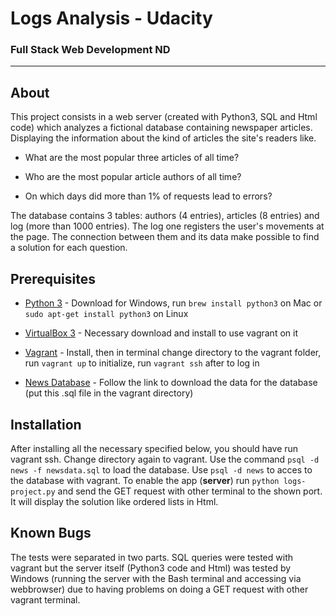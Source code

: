 # Logs Analysis - Udacity

### Full Stack Web Development ND

_______________________

## About

This project consists in a web server (created with Python3, SQL and Html code) which analyzes a fictional database containing newspaper articles. Displaying the information about the kind of articles the site's readers like.

 - What are the most popular three articles of all time?

 - Who are the most popular article authors of all time?

 - On which days did more than 1% of requests lead to errors?


The database contains 3 tables: authors (4 entries), articles (8 entries) and log (more than 1000 entries). The log one registers the user's movements at the page. The connection between them and its data make possible to find a solution for each question.
 
 
## Prerequisites

* [Python 3](https://www.python.org/downloads/) - Download for Windows, run `brew install python3` on Mac or `sudo apt-get install python3` on Linux

* [VirtualBox 3](https://www.virtualbox.org/wiki/Download_Old_Builds_5_1) - Necessary download and install to use vagrant on it

* [Vagrant](https://www.vagrantup.com/downloads.html) - Install, then in terminal change directory to the vagrant folder, run `vagrant up` to initialize, run `vagrant ssh` after to log in

* [News Database](https://d17h27t6h515a5.cloudfront.net/topher/2016/August/57b5f748_newsdata/newsdata.zip) - Follow the link to download the data for the database (put this .sql file in the vagrant directory)


## Installation

After installing all the necessary specified below, you should have run vagrant ssh. Change directory again to vagrant. Use the command `psql -d news -f newsdata.sql` to load the database. Use `psql -d news` to acces to the database with vagrant.
To enable the app (**server**) run  `python logs-project.py` and send the GET request with other terminal to the shown port. It will display the solution like ordered lists in Html.


## Known Bugs

The tests were separated in two parts. SQL queries were tested with vagrant but the server itself (Python3 code and Html)  was tested by Windows (running the server with the Bash terminal and accessing via webbrowser) due to having problems on doing a GET request with other vagrant terminal.

